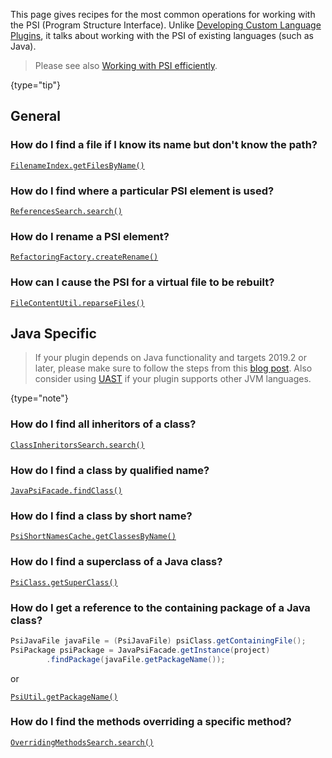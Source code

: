 [//]: # (title: PSI Cookbook)

<!-- Copyright 2000-2021 JetBrains s.r.o. and other contributors. Use of this source code is governed by the Apache 2.0 license that can be found in the LICENSE file. -->

This page gives recipes for the most common operations for working with the PSI (Program Structure Interface).
Unlike [Developing Custom Language Plugins](custom_language_support.md), it talks about working with the PSI of existing languages (such as Java).

 >  Please see also [Working with PSI efficiently](performance.md#working-with-psi-efficiently).
 >
 {type="tip"}

## General

### How do I find a file if I know its name but don't know the path?

[`FilenameIndex.getFilesByName()`](upsource:///platform/indexing-api/src/com/intellij/psi/search/FilenameIndex.java)

### How do I find where a particular PSI element is used?

[`ReferencesSearch.search()`](upsource:///platform/indexing-api/src/com/intellij/psi/search/searches/ReferencesSearch.java)

### How do I rename a PSI element?

[`RefactoringFactory.createRename()`](upsource:///platform/lang-api/src/com/intellij/refactoring/RefactoringFactory.java)

### How can I cause the PSI for a virtual file to be rebuilt?

[`FileContentUtil.reparseFiles()`](upsource:///platform/analysis-api/src/com/intellij/util/FileContentUtil.java)

## Java Specific

 > If your plugin depends on Java functionality and targets 2019.2 or later, please make sure to follow the steps from this [blog post](https://blog.jetbrains.com/platform/2019/06/java-functionality-extracted-as-a-plugin/).
 > Also consider using [UAST](uast.md) if your plugin supports other JVM languages.
 >
 {type="note"}

### How do I find all inheritors of a class?

[`ClassInheritorsSearch.search()`](upsource:///java/java-indexing-api/src/com/intellij/psi/search/searches/ClassInheritorsSearch.java)

### How do I find a class by qualified name?

[`JavaPsiFacade.findClass()`](upsource:///java/java-psi-api/src/com/intellij/psi/JavaPsiFacade.java)

### How do I find a class by short name?

[`PsiShortNamesCache.getClassesByName()`](upsource:///java/java-indexing-api/src/com/intellij/psi/search/PsiShortNamesCache.java)

### How do I find a superclass of a Java class?

[`PsiClass.getSuperClass()`](upsource:///java/java-psi-api/src/com/intellij/psi/PsiClass.java)

### How do I get a reference to the containing package of a Java class?

```java
PsiJavaFile javaFile = (PsiJavaFile) psiClass.getContainingFile();
PsiPackage psiPackage = JavaPsiFacade.getInstance(project)
        .findPackage(javaFile.getPackageName());
```

or

[`PsiUtil.getPackageName()`](upsource:///java/java-psi-api/src/com/intellij/psi/util/PsiUtil.java)

### How do I find the methods overriding a specific method?

[`OverridingMethodsSearch.search()`](upsource:///java/java-indexing-api/src/com/intellij/psi/search/searches/OverridingMethodsSearch.java)
